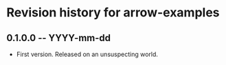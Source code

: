 # Revision history for arrow-examples

## 0.1.0.0  -- YYYY-mm-dd

* First version. Released on an unsuspecting world.
